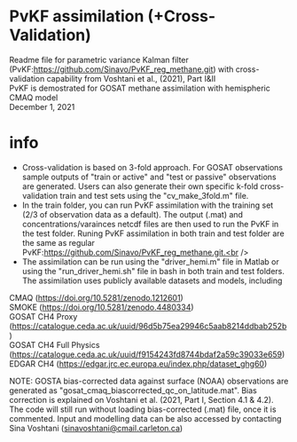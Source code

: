 # PvKF assimilation (+Cross-Validation)
Readme file for parametric variance Kalman filter (PvKF:https://github.com/Sinavo/PvKF_reg_methane.git) with cross-validation capability from Voshtani et al., (2021), Part I&II <br /> 
PvKF is demostrated for GOSAT methane assimilation with hemispheric CMAQ model <br />
December 1, 2021 <br />

# info

- Cross-validation is based on 3-fold approach. For GOSAT observations sample outputs of "train or active" and "test or passive" observations are generated. Users can also generate their own specific k-fold cross-validation train and test sets using the "cv_make_3fold.m" file. <br />
- In the train folder, you can run PvKF assimilation with the training set (2/3 of observation data as a default). The output (.mat) and concentrations/varainces netcdf files are then used to run the PvKF in the test folder. Runing PvKF assimilation in both train and test folder are the same as regular PvKF:https://github.com/Sinavo/PvKF_reg_methane.git.<br /> 
- The assimilation can be run using the "driver_hemi.m" file in Matlab or using the "run_driver_hemi.sh" file in bash in both train and test folders.<br /> 
The assimilation uses publicly available datasets and models, including <br />

CMAQ (https://doi.org/10.5281/zenodo.1212601)<br />
SMOKE (https://doi.org/10.5281/zenodo.4480334)<br />
GOSAT CH4 Proxy (https://catalogue.ceda.ac.uk/uuid/96d5b75ea29946c5aab8214ddbab252b)<br />
GOSAT CH4 Full Physics (https://catalogue.ceda.ac.uk/uuid/f9154243fd8744bdaf2a59c39033e659)<br />
EDGAR CH4 (https://edgar.jrc.ec.europa.eu/index.php/dataset_ghg60)

NOTE: GOSTA bias-corrected data against surface (NOAA) observations are generated as "gosat_cmaq_biascorrected_qc_on_latitude.mat". Bias correction is explained on Voshtani et al. (2021, Part I, Section 4.1 & 4.2). The code will still run without loading bias-corrected (.mat) file, once it is commented. Input and modelling data can be also accessed by contacting Sina Voshtani (sinavoshtani@cmail.carleton.ca)




